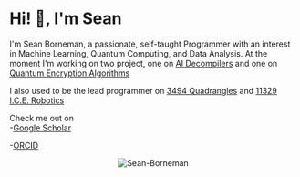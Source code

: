 # Hi! 👋, I'm Sean

I'm Sean Borneman, a passionate, self-taught Programmer with an interest in Machine Learning, Quantum Computing, and Data Analysis. At the moment I'm working on two project, one on [AI Decompilers](https://github.com/Sean-Borneman/HexRay) and one on [Quantum Encryption Algorithms](https://github.com/Sean-Borneman/PQE)

I also used to be the lead programmer on [3494 Quadrangles](https://github.com/FRC3494) and [11329 I.C.E. Robotics](https://github.com/FTC11329)

Check me out on  
-[Google Scholar](https://scholar.google.com/citations?hl=en&user=ro2PkcYAAAAJ)

-[ORCID](https://orcid.org/0000-0003-0396-4342)


<p align="center">
  <a>
    <picture>
      <source media="(prefers-color-scheme: dark)" srcset="https://github-readme-stats.vercel.app/api/top-langs/?username=Sean-Borneman&layout=compact&theme=github_dark">
      <source media="(prefers-color-scheme: light)" srcset="https://github-readme-stats.vercel.app/api/top-langs/?username=Sean-Borneman&layout=compact">
      <img align="center" src="https://github-readme-stats.vercel.app/api/top-langs/?username=dracco1993&layout=compact" alt="Sean-Borneman" />
    </picture>
  </a>
</p>
